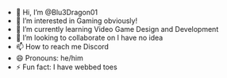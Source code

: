 - 👋 Hi, I’m @Blu3Dragon01
- 👀 I’m interested in Gaming obviously!
- 🌱 I’m currently learning Video Game Design and Development
- 💞️ I’m looking to collaborate on I have no idea
- 📫 How to reach me Discord
- 😄 Pronouns: he/him
- ⚡ Fun fact: I have webbed toes

<!---
Blu3Dragon01/Blu3Dragon01 is a ✨ special ✨ repository because its `README.md` (this file) appears on your GitHub profile.
You can click the Preview link to take a look at your changes.
--->
